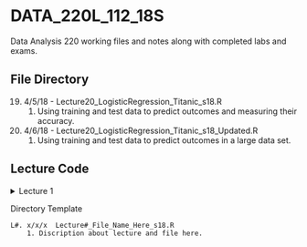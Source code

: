 # DATA_220L_112_18S
Data Analysis 220 working files and notes along with completed labs and exams.


## File Directory

19. 4/5/18 - Lecture20_LogisticRegression_Titanic_s18.R
    1. Using training and test data to predict outcomes and measuring their accuracy.
20. 4/6/18 - Lecture20_LogisticRegression_Titanic_s18_Updated.R
    1. Using training and test data to predict outcomes in a large data set.

## Lecture Code
<details>
  <summary>Lecture 1</summary>
  <p>~~~Some code here~~~</p>
</details>



Directory Template
~~~
L#. x/x/x  Lecture#_File_Name_Here_s18.R
    1. Discription about lecture and file here.
~~~

